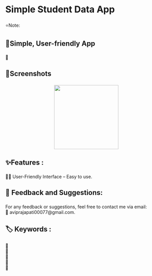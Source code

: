 <h1 align="left">Simple Student Data App</h1>

###

<p align="left">⭐Note:</p>

###

<h2 align="left">📱Simple, User-friendly App</h2>

###

<p align="left">📲</p>

###

<h2 align="left">📸Screenshots</h2>

###

<div align="center">
  <img height="200" src=""  />
</div>

###

<h2 align="left">✨Features :</h2>

###

<p align="left">👩‍🏫 User-Friendly Interface – Easy to use.</p>

###

<h2 align="left">💬 Feedback and Suggestions:</h2>

###

<p align="left">For any feedback or suggestions, feel free to contact me via email:<br>📧 aviprajapati00077@gmail.com.</p>

###

<h2 align="left">🏷️ Keywords :</h2>

###

<p align="left">🔸<br>🔸<br>🔸<br>🔸<br>🔸</p>

###
